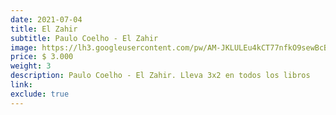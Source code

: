```yaml
---
date: 2021-07-04
title: El Zahir
subtitle: Paulo Coelho - El Zahir
image: https://lh3.googleusercontent.com/pw/AM-JKLULEu4kCT77nfkO9sewBcBiDPajJntoLy5daKWtLRBWXbBvVwZGq9uRSbhz8EuLSvTNM2Vy6B5cemTCQOvYmfjfIAZEwKqoRb66jmCNMIG0ka3VC1scbSz-s69ehdbOR-Pg6BPOGdFPAFxaNZwzuXeF6Q=w466-h621-no?authuser=0
price: $ 3.000
weight: 3
description: Paulo Coelho - El Zahir. Lleva 3x2 en todos los libros
link: 
exclude: true
---
```

